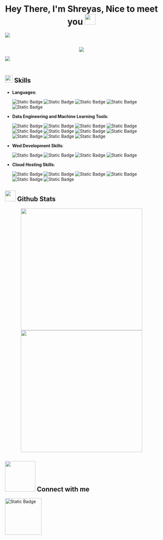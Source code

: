<h1 align="center"><b>Hey There, I'm Shreyas, Nice to meet you </b><img src="https://media.giphy.com/media/hvRJCLFzcasrR4ia7z/giphy.gif" width="35"></h1>
<img src="https://user-images.githubusercontent.com/73097560/115834477-dbab4500-a447-11eb-908a-139a6edaec5c.gif"><br><br>

<p align="center">
<a href="https://github.com/fairyland0926">
<img src="https://readme-typing-svg.herokuapp.com/?font=Time+New+Roman&color=cyan&size=25&center=true&vCenter=true&width=600&height=100&lines=Computer+Engineering+Graduate.;Incoming+Deep+Learning+Researcher.;Aspiring+Machine+Learning+Engineer.;Data+Engineer.;Backend+Developer.;&font=Pacifico&width=750&height=120&size=45%22">
</a>
</p>
<img src="https://user-images.githubusercontent.com/73097560/115834477-dbab4500-a447-11eb-908a-139a6edaec5c.gif"><br><br>

## <img src="https://media2.giphy.com/media/QssGEmpkyEOhBCb7e1/giphy.gif?cid=ecf05e47a0n3gi1bfqntqmob8g9aid1oyj2wr3ds3mg700bl&rid=giphy.gif" width="25"><b> Skills</b>
- **Languages**:

  <span><img alt="Static Badge" src="https://img.shields.io/badge/python-mediumseagreen?style=flat-square&logo=python&logoColor=black"></span>
  <span><img alt="Static Badge" src="https://img.shields.io/badge/C%2B%2B-blue?style=flat-square&logo=C%2B%2B&logoColor=black"></span>
  <span><img alt="Static Badge" src="https://img.shields.io/badge/javascipt-gold?style=flat-square&logo=Javascript&logoColor=black"></span>
  <span><img alt="Static Badge" src="https://img.shields.io/badge/java-brown?style=flat-square&logo=buymeacoffee&logoColor=black"></span>
  <span><img alt="Static Badge" src="https://img.shields.io/badge/scala-deepskyblue?style=flat-square&logo=scala&logoColor=black"></span>

- **Data Engineering and Machine Learning Tools**:
  
  <span><img alt="Static Badge" src="https://img.shields.io/badge/tensorflow-orange?style=flat-square&logo=tensorflow&labelColor=white"></span>
  <span><img alt="Static Badge" src="https://img.shields.io/badge/keras-darkred?style=flat-square&logo=keras&labelColor=darkred"></span>
  <span><img alt="Static Badge" src="https://img.shields.io/badge/pytorch-red?style=flat-square&logo=pytorch&labelColor=white"></span>
  <span><img alt="Static Badge" src="https://img.shields.io/badge/NumPy-lightblue?style=flat-square&logo=numpy&logoColor=black"></span>
  <span><img alt="Static Badge" src="https://img.shields.io/badge/Pandas-navy?style=flat-square&logo=pandas"></span>
  <span><img alt="Static Badge" src="https://img.shields.io/badge/hadoop-palegoldenrod?style=flat-square&logo=apachehadoop"></span>
  <span><img alt="Static Badge" src="https://img.shields.io/badge/apachespark-white?style=flat-square&logo=apachespark"></span>
  <span><img alt="Static Badge" src="https://img.shields.io/badge/powerbi-yellow?style=flat-square&logo=powerbi&color=black"></span>
  <span><img alt="Static Badge" src="https://img.shields.io/badge/MongoDB-limegreen?style=flat-square&logo=mongodb&logoColor=black"></span>
  <span><img alt="Static Badge" src="https://img.shields.io/badge/postgresql-blue?style=flat-square&logo=postgresql&logoColor=black"></span>
  <span><img alt="Static Badge" src="https://img.shields.io/badge/MySQL-orange?style=flat-square&logo=mysql&logoColor=black"></span>

- **Wed Development Skills**:
  
  <span><img alt="Static Badge" src="https://img.shields.io/badge/NextJs-black?style=flat-square&logo=nextdotjs&labelColor=black"></span>
  <span><img alt="Static Badge" src="https://img.shields.io/badge/ReactJs-black?style=flat-square&logo=react&labelColor=black"></span>
  <span><img alt="Static Badge" src="https://img.shields.io/badge/django-black?style=flat-square&logo=django&color=mediumseagreen"></span>
  <span><img alt="Static Badge" src="https://img.shields.io/badge/tailwindcss-white?style=flat-square&logo=tailwindcss"></span>

- **Cloud Hosting Skills**:
  
  <span><img alt="Static Badge" src="https://img.shields.io/badge/Linux-gold?style=flat-square&logo=linux&logoColor=black"></span>
  <span><img alt="Static Badge" src="https://img.shields.io/badge/Docker-black?style=flat-square&logo=docker"></span>
  <span><img alt="Static Badge" src="https://img.shields.io/badge/kubernetes-white?style=flat-square&logo=kubernetes"></span>
  <span><img alt="Static Badge" src="https://img.shields.io/badge/AWS-slategrey?style=flat-square&logo=amazonaws&logoColor=white"></span>
  <span><img alt="Static Badge" src="https://img.shields.io/badge/Azure-white?style=flat-square&logo=microsoftazure&logoColor=dodgerblue"></span>
  <span><img alt="Static Badge" src="https://img.shields.io/badge/GCP-white?style=flat-square&logo=googlecloud&logoColor=Red"></span>
  
## <img src="https://media.giphy.com/media/iY8CRBdQXODJSCERIr/giphy.gif" width="35"><b> Github Stats </b>
<p align='center'>
<span><img src="http://github-profile-summary-cards.vercel.app/api/cards/stats?username=shreytheshreyas&theme=transparent" width="400"></span>
<span><img src="http://github-profile-summary-cards.vercel.app/api/cards/productive-time?username=shreytheshreyas&theme=transparent&utcOffset=8" width="400"></span>
</p>

<h2><img src='https://raw.githubusercontent.com/ShahriarShafin/ShahriarShafin/main/Assets/handshake.gif' width="100px"> Connect with me </h2>
  <a href="www.linkedin.com/in/shreyas-kumar98"><img alt="Static Badge" src="https://img.shields.io/badge/LinkedIn-dodgerblue?style=flat-square&logo=linkedin&logoColor=Red&link=www.linkedin.com%2Fin%2Fshreyas-kumar98" width="120"></a>

